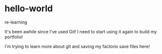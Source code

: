 # hello-world
re-learning

It's been awhile since I've used Git! I need to start using it again to build my portfolio!

I'm trying to learn more about git and saving my factorio save files here!
